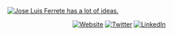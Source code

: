 [![Jose Luis Ferrete has a lot of ideas.](https://train-eze.com/wp-content/uploads/2018/09/under-construction-2891888_1920-1-1600x800.jpg "We're working on our new Github profile. Stay tuned.")](https://jlferrete.com)

<p align="center">
  	<!-- <a href="https://github.com/jlferrete"><img src="https://img.shields.io/github/followers/jlferrete.svg?label=GitHub&style=social" alt="GitHub"></a> -->
	<a href="https://jlferrete.com"><img alt="Website" src="https://img.shields.io/website?down_color=lightgrey&down_message=offline&style=plastic&up_color=green&up_message=online&url=https%3A%2F%2Fjlferrete.com"></a>
	<a href="https://twitter.com/jlferrete"><img src="https://img.shields.io/twitter/follow/jlferrete?label=Twitter&style=social" alt="Twitter"></a>
	<a href="https://www.linkedin.com/in/jlferrete"><img src="https://img.shields.io/badge/LinkedIn--_.svg?style=social&logo=linkedin" alt="LinkedIn"></a>

</p>

<!--

<p align="center">
	<a href="https://github.com/terrytangyuan"><img src="https://img.shields.io/github/followers/terrytangyuan.svg?label=GitHub&style=social" alt="GitHub"></a>
	<a href="https://twitter.com/TerryTangYuan"><img src="https://img.shields.io/twitter/follow/TerryTangYuan?label=Twitter&style=social" alt="Twitter"></a>
	<a href="https://www.linkedin.com/in/terrytangyuan"><img src="https://img.shields.io/badge/LinkedIn--_.svg?style=social&logo=linkedin" alt="LinkedIn"></a>
	<a href="https://github.com/sponsors/terrytangyuan"><img src="https://img.shields.io/badge/GitHub_Sponsors--_.svg?style=social&logo=github&logoColor=EA4AAA" alt="GitHub Sponsors"></a>
	<a href="https://www.zhihu.com/people/terrytangyuan"><img src="https://img.shields.io/badge/知乎--_.svg?style=social&logo=zhihu" alt="知乎"></a>
	<a href="https://weibo.com/5681818134"><img src="https://img.shields.io/badge/微博--_.svg?style=social&logo=sina-weibo" alt="微博"></a>
</p>

-->


<!-- ### Hi there 👋 -->

<!-- Hi. I’m Jason. I build lots of demos on this account and the [@learnwithjason](https://github.com/learnwithjason) organization. Most of them are built live on [_Learn With Jason_](https://www.learnwithjason.dev), a live-streamed pair programming show where super smart people join to teach us something new in 90 minutes.
-->

<!-- I work at [Netlify](https://www.netlify.com/?utm_source=github&utm_medium=gh-profile-jl&utm_campaign=devex) as a Principal Developer Experience Engineer. For more information about me (and a whole lot of shenanigans), check out [jason.af](https://www.jason.af/). -->

<!--
**jlferrete/jlferrete** is a ✨ _special_ ✨ repository because its `README.md` (this file) appears on your GitHub profile.

Here are some ideas to get you started:

- 🔭 I’m currently working on ...
- 🌱 I’m currently learning ...
- 👯 I’m looking to collaborate on ...
- 🤔 I’m looking for help with ...
- 💬 Ask me about ...
- 📫 How to reach me: ...
- 😄 Pronouns: ...
- ⚡ Fun fact: ...
-->

